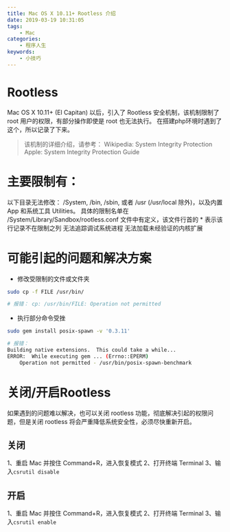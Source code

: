```yaml
---
title: Mac OS X 10.11+ Rootless 介绍
date: 2019-03-19 10:31:05
tags:
    - Mac
categories:
    - 程序人生
keywords:
    - 小技巧
---
```


# Rootless

Mac OS X 10.11+ (El Capitan) 以后，引入了 Rootless 安全机制，该机制限制了 root 用户的权限，有部分操作即使是 root 也无法执行。
在搭建php环境时遇到了这个，所以记录了下来。

<!-- more -->

>该机制的详细介绍，请参考：
>Wikipedia: System Integrity Protection 
>Apple: System Integrity Protection Guide

# 主要限制有：

以下目录无法修改：
/System, /bin, /sbin, 或者 /usr (/usr/local 除外)，以及内置 App 和系统工具 Utilities。
具体的限制名单在 /System/Library/Sandbox/rootless.conf 文件中有定义，该文件行首的 * 表示该行记录不在限制之列
无法追踪调试系统进程
无法加载未经验证的内核扩展

# 可能引起的问题和解决方案

- 修改受限制的文件或文件夹
``` bash
sudo cp -f FILE /usr/bin/

# 报错： cp: /usr/bin/FILE: Operation not permitted
```

- 执行部分命令受挫
``` bash
sudo gem install posix-spawn -v '0.3.11'

# 报错：
Building native extensions.  This could take a while...
ERROR:  While executing gem ... (Errno::EPERM)
    Operation not permitted - /usr/bin/posix-spawn-benchmark
```

# 关闭/开启Rootless

如果遇到的问题难以解决，也可以关闭 rootless 功能，彻底解决引起的权限问题，但是关闭 rootless 将会严重降低系统安全性，必须尽快重新开启。

## 关闭

1、重启 Mac 并按住 Command+R，进入恢复模式
2、打开终端 Terminal
3、输入`csrutil disable`

## 开启

1、重启 Mac 并按住 Command+R，进入恢复模式
2、打开终端 Terminal
3、输入`csrutil enable`

